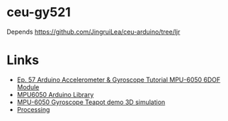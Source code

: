 # ceu-gy521

Depends https://github.com/JingruiLea/ceu-arduino/tree/ljr

# Links

- [Ep. 57 Arduino Accelerometer & Gyroscope Tutorial MPU-6050 6DOF Module](https://www.youtube.com/watch?v=M9lZ5Qy5S2s&list=WL&index=21&t=994s)
- [MPU6050 Arduino Library](https://github.com/electroniccats/mpu6050)
- [MPU-6050 Gyroscope Teapot demo 3D simulation](https://www.youtube.com/watch?v=kyX9cRxJNdo)
- [Processing](https://processing.org/download/)
